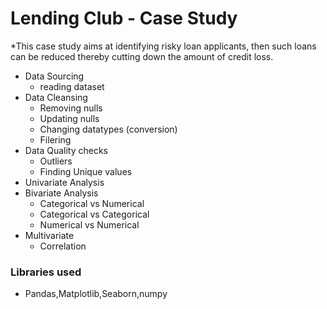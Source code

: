 # Lending Club - Case Study
*This case study aims at identifying risky loan applicants, then such loans can be reduced thereby cutting down the amount of credit loss.
- Data Sourcing
  * reading dataset
- Data Cleansing
  * Removing nulls
  * Updating nulls
  * Changing datatypes (conversion)
  * Filering
- Data Quality checks
  * Outliers 
  * Finding Unique values
- Univariate Analysis
- Bivariate Analysis
  * Categorical vs Numerical
  * Categorical vs Categorical
  * Numerical vs Numerical
- Multivariate
  * Correlation
 
### Libraries used 
 * Pandas,Matplotlib,Seaborn,numpy
